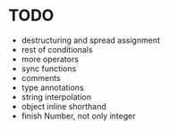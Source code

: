 # TODO

- destructuring and spread assignment
- rest of conditionals
- more operators
- sync functions
- comments
- type annotations
- string interpolation
- object inline shorthand
- finish Number, not only integer